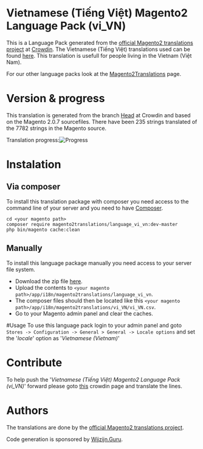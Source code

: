 # Vietnamese (Tiếng Việt) Magento2 Language Pack (vi_VN)
This is a Language Pack generated from the [official Magento2 translations project](https://crowdin.com/project/magento-2) at [Crowdin](https://crowdin.com).
The Vietnamese (Tiếng Việt) translations used can be found [here](https://crowdin.com/project/magento-2/vi).
This translation is usefull for people living in the Vietnam (Việt Nam).

For our other language packs look at the [Magento2Translations](http://magento2translations.github.io/) page.

# Version & progress
This translation is generated from the branch [Head](https://crowdin.com/project/magento-2/vi#/Head) at Crowdin and based on the Magento 2.0.7 sourcefiles.
There have been  235 strings translated of the 7782 strings in the Magento source.

Translation progress:![Progress](http://progressed.io/bar/3)

# Instalation
## Via composer
To install this translation package with composer you need access to the command line of your server and you need to have [Composer](https://getcomposer.org).
```
cd <your magento path>
composer require magento2translations/language_vi_vn:dev-master
php bin/magento cache:clean
```
## Manually
To install this language package manually you need access to your server file system.
* Download the zip file [here](https://github.com/Magento2Translations/language_vi_vn/archive/master.zip).
* Upload the contents to `<your magento path>/app/i18n/magento2translations/language_vi_vn`.
* The composer files should then be located like this `<your magento path>/app/i18n/magento2translations/vi_VN/vi_VN.csv`.
* Go to your Magento admin panel and clear the caches.

#Usage
To use this language pack login to your admin panel and goto `Stores -> Configuration -> General > General -> Locale options` and set the '*locale*' option as '*Vietnamese (Vietnam)*'

# Contribute
To help push the '*Vietnamese (Tiếng Việt) Magento2 Language Pack (vi_VN)*' forward please goto [this](https://crowdin.com/project/magento-2/vi) crowdin page and translate the lines.

# Authors
The translations are done by the [official Magento2 translations project](https://crowdin.com/project/magento-2).

Code generation is sponsored by [Wijzijn.Guru](http://www.wijzijn.guru/).